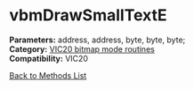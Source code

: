 # vbmDrawSmallTextE

**Parameters:** address, address, byte, byte, byte;  
**Category:** [VIC20 bitmap mode routines](../categories/vic20_bitmap_mode_routines.md)  
**Compatibility:** VIC20  


[Back to Methods List](../../SUMMARY.md)
